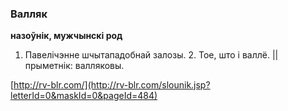 ### Валляк
**назоўнік, мужчынскі род**

1. Павелічэнне шчытападобнай залозы. 2. Тое, што і валлё. || прыметнік: валляковы.

<a rel="author">[http://rv-blr.com/](http://rv-blr.com/slounik.jsp?letterId=0&maskId=0&pageId=484)</a>
